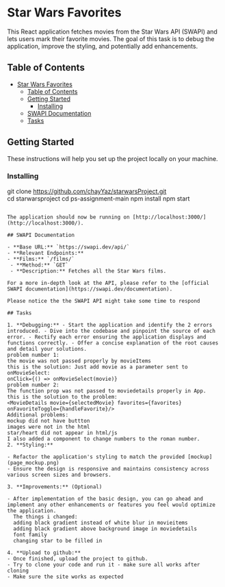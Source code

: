 # Star Wars Favorites

This React application fetches movies from the Star Wars API (SWAPI) and lets users mark their favorite movies. The goal of this task is to debug the application, improve the styling, and potentially add enhancements.

## Table of Contents

- [Star Wars Favorites](#star-wars-favorites)
  - [Table of Contents](#table-of-contents)
  - [Getting Started](#getting-started)
    - [Installing](#installing)
  - [SWAPI Documentation](#swapi-documentation)
  - [Tasks](#tasks)

## Getting Started

These instructions will help you set up the project locally on your machine.

### Installing

git clone https://github.com/chayYaz/starwarsProject.git  
cd starwarsproject
cd ps-assignment-main
npm install
npm start
   ```

The application should now be running on [http://localhost:3000/](http://localhost:3000/).

## SWAPI Documentation

- **Base URL:** `https://swapi.dev/api/`
- **Relevant Endpoints:**
  - **Films:** `/films/`
    - **Method:** `GET`
    - **Description:** Fetches all the Star Wars films.

For a more in-depth look at the API, please refer to the [official SWAPI documentation](https://swapi.dev/documentation).

Please notice the the SWAPI API might take some time to respond

## Tasks

1. **Debugging:** - Start the application and identify the 2 errors introduced. - Dive into the codebase and pinpoint the source of each error. - Rectify each error ensuring the application displays and functions correctly. - Offer a concise explanation of the root causes and detail your solutions.
   problem number 1:
   the movie was not passed properly by movieItems
   this is the solution: Just add movie as a parameter sent to onMovieSelect:
   onClick={() => onMovieSelect(movie)}
   problem number 2:
   The function prop was not passed to moviedetails properly in App.
   this is the solution to the problem:
   <MovieDetails movie={selectedMovie} favorites={favorites} onFavoriteToggle={handleFavorite}/>
   Additional problems:
   mockup did not have buttton
   images were not in the html
   star/heart did not appear in html/js
   I also added a component to change numbers to the roman number.
2. **Styling:**

   - Refactor the application's styling to match the provided [mockup](page_mockup.png)
   - Ensure the design is responsive and maintains consistency across various screen sizes and browsers.

3. **Improvements:** (Optional)

   - After implementation of the basic design, you can go ahead and implement any other enhancements or features you feel would optimize the application.
     The things i changed:
     adding black gradient instead of white blur in movieitems
     adding black gradient above background image in moviedetails
     font family
     changing star to be filled in

4. **Upload to github:**
   - Once finished, upload the project to github.
   - Try to clone your code and run it - make sure all works after cloning
   - Make sure the site works as expected
